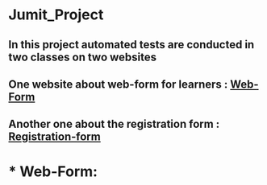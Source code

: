 # Jumit_Project
## In this project automated tests are conducted in two classes on two websites
## One website about web-form for learners : [Web-Form](https://www.digitalunite.com/practice-webform-learners)
## Another one about the registration form : [Registration-form](https://demo.wpeverest.com/user-registration/guest-registration-form/)

# * Web-Form:
